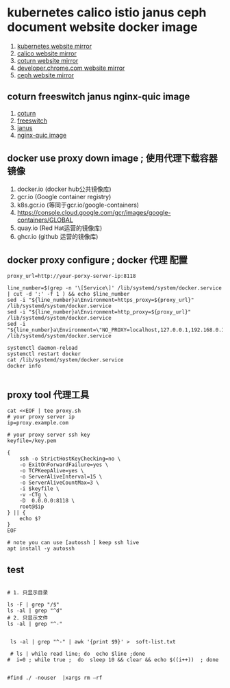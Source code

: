 # kubernetes calico istio janus ceph document website docker image
1. [kubernetes website mirror](https://hub.docker.com/repository/docker/wenba100xie/kubernetes-website/tags?page=1&ordering=last_updated)
1. [calico website mirror](https://hub.docker.com/repository/docker/wenba100xie/calico-docs/tags?page=1&ordering=last_updated)
1. [coturn website mirror](https://hub.docker.com/repository/docker/wenba100xie/coturn/tags?page=1&ordering=last_updated)
1. [developer.chrome.com website mirror](https://hub.docker.com/repository/docker/wenba100xie/developer.chrome.com/tags?page=1&ordering=last_updated)
1. [ceph website mirror](https://hub.docker.com/repository/docker/wenba100xie/ceph-docs/tags?page=1&ordering=last_updated)

## coturn freeswitch janus nginx-quic image
1.  [coturn](https://hub.docker.com/repository/docker/wenba100xie/coturn/tags?page=1&ordering=last_updated)
1.  [freeswitch](https://hub.docker.com/repository/docker/wenba100xie/freeswitch/tags?page=1&ordering=last_updated)
1.  [janus](https://hub.docker.com/repository/docker/wenba100xie/janus/tags?page=1&ordering=last_updated)
1.  [nginx-quic image]()




## docker use proxy down image  ; 使用代理下载容器镜像
1. docker.io (docker hub公共镜像库)
2. gcr.io (Google container registry)
3. k8s.gcr.io (等同于gcr.io/google-containers)
4. https://console.cloud.google.com/gcr/images/google-containers/GLOBAL
5. quay.io (Red Hat运营的镜像库)
6. ghcr.io (github 运营的镜像库)

## docker proxy configure  ; docker 代理 配置
```shell
proxy_url=http://your-porxy-server-ip:8118

line_number=$(grep -n '\[Service\]' /lib/systemd/system/docker.service | cut -d ':' -f 1 ) && echo $line_number
sed -i "${line_number}a\Environment=https_proxy=${proxy_url}" /lib/systemd/system/docker.service
sed -i "${line_number}a\Environment=http_proxy=${proxy_url}" /lib/systemd/system/docker.service
sed -i "${line_number}a\Environment=\"NO_PROXY=localhost,127.0.0.1,192.168.0.1/24\"" /lib/systemd/system/docker.service

systemctl daemon-reload
systemctl restart docker
cat /lib/systemd/system/docker.service
docker info


```

## proxy tool  代理工具
```shell
cat <<EOF | tee proxy.sh
# your proxy server ip
ip=proxy.example.com

# your proxy server ssh key
keyfile=/key.pem

{
    ssh -o StrictHostKeyChecking=no \
    -o ExitOnForwardFailure=yes \
    -o TCPKeepAlive=yes \
    -o ServerAliveInterval=15 \
    -o ServerAliveCountMax=3 \
    -i $keyfile \
    -v -CTg \
    -D  0.0.0.0:8118 \
    root@$ip
} || {
    echo $?
}
EOF

# note you can use [autossh ] keep ssh live
apt install -y autossh
```

## test
```shell

# 1. 只显示目录

ls -F | grep "/$"
ls -al | grep "^d"
# 2. 只显示文件
ls -al | grep "^-"


 ls -al | grep "^-" | awk '{print $9}' >  soft-list.txt

 # ls | while read line; do  echo $line ;done
#  i=0 ; while true ;  do  sleep 10 && clear && echo $((i++))  ; done


#find ./ -nouser  |xargs rm –rf
```
